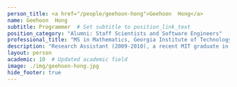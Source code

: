 ```yaml
---
person_title: <a href="/people/geehoon-hong">Geehoon  Hong</a>
name: Geehoon  Hong
subtitle: Programmer  # Set subtitle to position_link_text
position_category: "Alumni: Staff Scientists and Software Engineers"
professional_title: "MS in Mathematics, Georgia Institute of Technology, Research Assistant (2009-2010), Data Analyst, TrackMan"
description: "Research Assistant (2009-2010), a recent MIT graduate in mathematics, now a combinatorics graduate student at Georgia Tech"
layout: person
academic: 10  # Updated academic field
image: ./img/geehoon-hong.jpg
hide_footer: true
---
```

